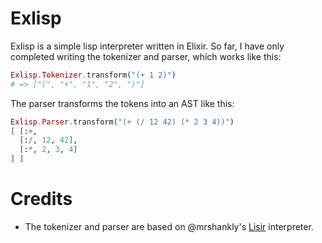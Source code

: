 # Exlisp

Exlisp is a simple lisp interpreter written in Elixir. So far, I have only
completed writing the tokenizer and parser, which works like this:

```elixir
Exlisp.Tokenizer.transform("(+ 1 2)")
# => ["(", "+", "1", "2", ")"]
```

The parser transforms the tokens into an AST like this:

```elixir
Exlisp.Parser.transform("(+ (/ 12 42) (* 2 3 4))")
[ [:+,
  [:/, 12, 42],
  [:*, 2, 3, 4]
] ]
```

# Credits

* The tokenizer and parser are based on @mrshankly's [Lisir](https://github.com/mrshankly/lisir) interpreter.
